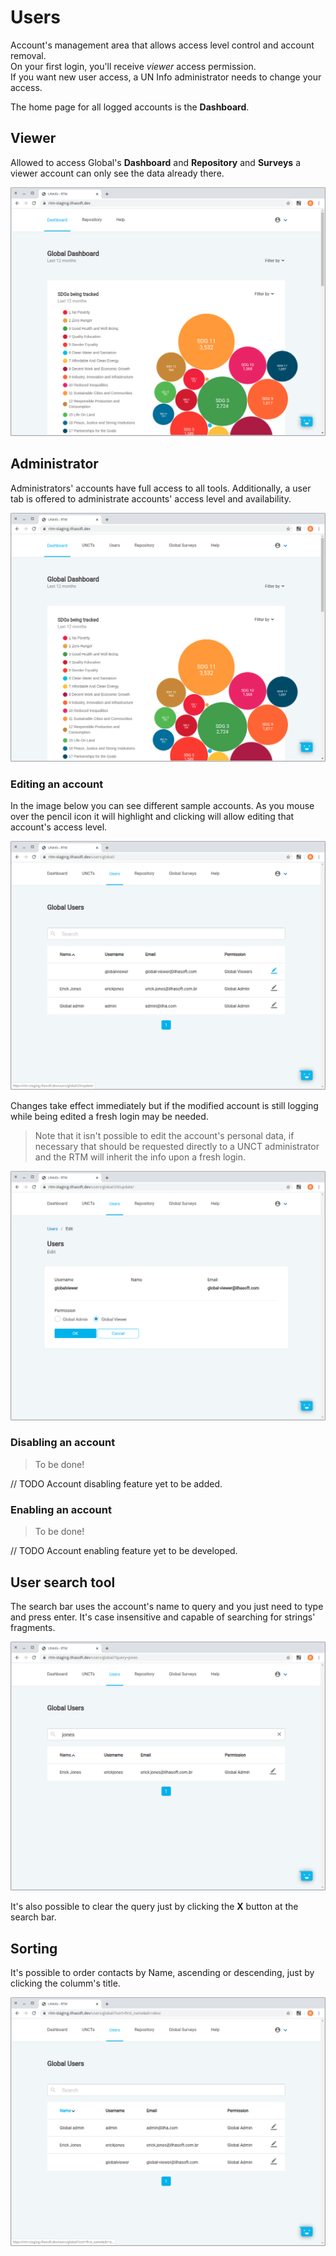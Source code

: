 # Users

Account's management area that allows access level control and account removal.  
On your first login, you'll receive *viewer* access permission.  
If you want new user access, a UN Info administrator needs to change your access.

The home page for all logged accounts is the **Dashboard**.

## Viewer

Allowed to access Global's **Dashboard** and **Repository** and **Surveys** a viewer account can only see the data already there.

![viewerGhome](../../_images/usersViewerGHome.png)

## Administrator

Administrators' accounts have full access to all tools. Additionally, a user tab is offered to administrate accounts' access level and availability.

![adminGhome](../../_images/usersAdminGHome.png)

### Editing an account

In the image below you can see different sample accounts. As you mouse over the pencil icon it will highlight and clicking will allow editing that account's access level.

![usersGPage](../../_images/usersGMainPageEdit.png)

Changes take effect immediately but if the modified account is still logging while being edited a fresh login may be needed.

> Note that it isn't possible to edit the account's personal data, if necessary that should be requested directly to a UNCT administrator and the RTM will inherit the info upon a fresh login.

![usersGEditPage](../../_images/usersGUserPageEdit.png)

### Disabling an account

> To be done!

// TODO Account disabling feature yet to be added.
<!--
By clicking the trash icon the respective account will be blocked and that login's credentials will be denied.

> A verification box will pop-up for you to confirm. 

![usersGEditPage](../../_images/usersGUserAccountDisable.png)
-->
### Enabling an account

> To be done!

// TODO Account enabling feature yet to be developed.

## User search tool

The search bar uses the account's name to query and you just need to type and press enter. It's case insensitive and capable of searching for strings' fragments.  

![usersGSearch](../../_images/userGSearch.png)

It's also possible to clear the query just by clicking the **X** button at the search bar.

## Sorting

It's possible to order contacts by Name, ascending or descending, just by clicking the columm's title.

![usersGSorting](../../_images/userGSorting.png)
